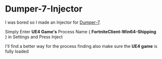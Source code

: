 # Dumper-7-Injector

I was bored so I made an Injector for [Dumper-7](https://github.com/Fischsalat/Dumper-7).

Simply Enter **UE4 Game's** Process Name { **FortniteClient-Win64-Shipping** } in Settings and Press Inject 

I'll find a better way for the process finding also make sure the **UE4 game** is fully loaded

